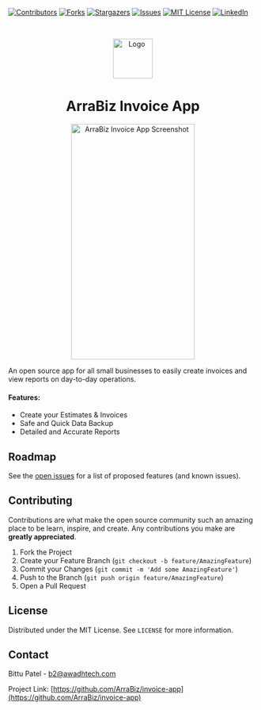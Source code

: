 <!-- PROJECT SHIELDS -->
<!--
*** I'm using markdown "reference style" links for readability.
*** Reference links are enclosed in brackets [ ] instead of parentheses ( ).
*** See the bottom of this document for the declaration of the reference variables
*** for contributors-url, forks-url, etc. This is an optional, concise syntax you may use.
*** https://www.markdownguide.org/basic-syntax/#reference-style-links
-->
[![Contributors][contributors-shield]][contributors-url]
[![Forks][forks-shield]][forks-url]
[![Stargazers][stars-shield]][stars-url]
[![Issues][issues-shield]][issues-url]
[![MIT License][license-shield]][license-url]
[![LinkedIn][linkedin-shield]][linkedin-url]


<!-- PROJECT LOGO -->
<br />
<p align="center">
  <a href="https://github.com/ArraBiz/invoice-app">
    <img src="https://awadhtech.com/wp-content/uploads/2021/06/app_icon.png" alt="Logo" width="80" height="80">
  </a>

  <h1 align="center">ArraBiz Invoice App</h1>
</p>

<p align="center">
  <a href="https://github.com/ArraBiz/invoice-app">
    <img src="https://awadhtech.com/wp-content/uploads/2021/06/mockup-e1623178437154.png" alt="ArraBiz Invoice App Screenshot" width="250" height="475">
  </a>
</p>

An open source app for all small businesses to easily create invoices and view reports on day-to-day operations.

#### Features:
* Create your Estimates & Invoices
* Safe and Quick Data Backup
* Detailed and Accurate Reports


<!-- ROADMAP -->
## Roadmap

See the [open issues](https://github.com/ArraBiz/invoice-app/issues) for a list of proposed features (and known issues).

<!-- CONTRIBUTING -->
## Contributing

Contributions are what make the open source community such an amazing place to be learn, inspire, and create. Any contributions you make are **greatly appreciated**.

1. Fork the Project
2. Create your Feature Branch (`git checkout -b feature/AmazingFeature`)
3. Commit your Changes (`git commit -m 'Add some AmazingFeature'`)
4. Push to the Branch (`git push origin feature/AmazingFeature`)
5. Open a Pull Request

<!-- LICENSE -->
## License

Distributed under the MIT License. See `LICENSE` for more information.

<!-- CONTACT -->
## Contact

Bittu Patel - b2@awadhtech.com

Project Link: [https://github.com/ArraBiz/invoice-app](https://github.com/ArraBiz/invoice-app)


<!-- MARKDOWN LINKS & IMAGES -->
<!-- https://www.markdownguide.org/basic-syntax/#reference-style-links -->
[contributors-shield]: https://img.shields.io/github/contributors/ArraBiz/repo.svg?style=for-the-badge
[contributors-url]: https://github.com/ArraBiz/invoice-app/graphs/contributors
[forks-shield]: https://img.shields.io/github/forks/ArraBiz/repo.svg?style=for-the-badge
[forks-url]: https://github.com/ArraBiz/invoice-app/network/members
[stars-shield]: https://img.shields.io/github/stars/ArraBiz/repo.svg?style=for-the-badge
[stars-url]: https://github.com/ArraBiz/invoice-app/stargazers
[issues-shield]: https://img.shields.io/github/issues/ArraBiz/repo.svg?style=for-the-badge
[issues-url]: https://github.com/ArraBiz/invoice-app/issues
[license-shield]: https://img.shields.io/github/license/ArraBiz/repo.svg?style=for-the-badge
[license-url]: https://github.com/ArraBiz/invoice-app/blob/master/LICENSE.txt
[linkedin-shield]: https://img.shields.io/badge/-LinkedIn-black.svg?style=for-the-badge&logo=linkedin&colorB=555
[linkedin-url]: https://www.linkedin.com/company/awadhtech
